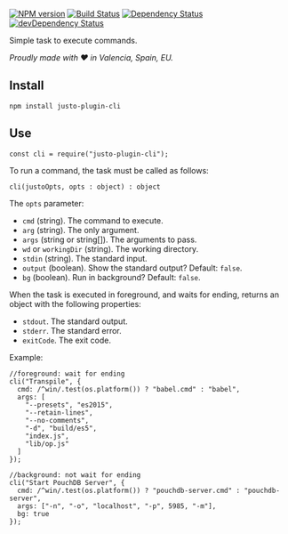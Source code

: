 [![NPM version](http://img.shields.io/npm/v/justo-plugin-cli.svg)](https://www.npmjs.org/package/justo-plugin-cli)
[![Build Status](https://travis-ci.org/justojsp/justo-plugin-cli.svg?branch=master)](https://travis-ci.org/justojsp/justo-plugin-cli)
[![Dependency Status](https://david-dm.org/justojsp/justo-plugin-cli.svg)](https://david-dm.org/justojsp/justo-plugin-cli)
[![devDependency Status](https://david-dm.org/justojsp/justo-plugin-cli/dev-status.svg)](https://david-dm.org/justojsp/justo-plugin-cli#info=devDependencies)

Simple task to execute commands.

*Proudly made with ♥ in Valencia, Spain, EU.*

## Install

```
npm install justo-plugin-cli
```

## Use

```
const cli = require("justo-plugin-cli");
```

To run a command, the task must be called as follows:

```
cli(justoOpts, opts : object) : object
```

The `opts` parameter:

- `cmd` (string). The command to execute.
- `arg` (string). The only argument.
- `args` (string or string[]). The arguments to pass.
- `wd` or `workingDir` (string). The working directory.
- `stdin` (string). The standard input.
- `output` (boolean). Show the standard output? Default: `false`.
- `bg` (boolean). Run in background? Default: `false`.

When the task is executed in foreground, and waits for ending, returns an object
with the following properties:

- `stdout`. The standard output.
- `stderr`. The standard error.
- `exitCode`. The exit code.

Example:

```
//foreground: wait for ending
cli("Transpile", {
  cmd: /^win/.test(os.platform()) ? "babel.cmd" : "babel",
  args: [
    "--presets", "es2015",
    "--retain-lines",
    "--no-comments",
    "-d", "build/es5",
    "index.js",
    "lib/op.js"
  ]
});

//background: not wait for ending
cli("Start PouchDB Server", {
  cmd: /^win/.test(os.platform()) ? "pouchdb-server.cmd" : "pouchdb-server",
  args: ["-n", "-o", "localhost", "-p", 5985, "-m"],
  bg: true
});
```
